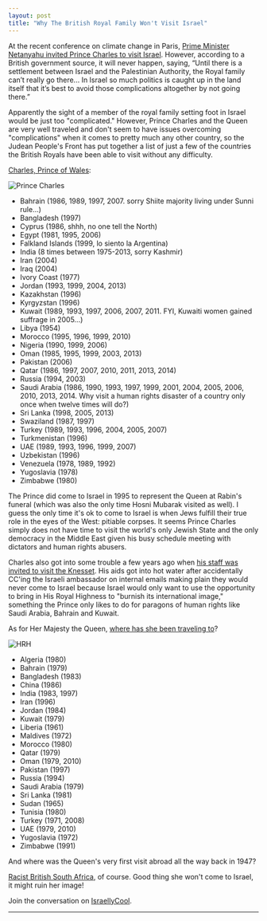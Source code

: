 ```yaml
---
layout: post
title: "Why The British Royal Family Won't Visit Israel"
---
```


At the recent conference on climate change in Paris, [Prime Minister Netanyahu invited Prince Charles to visit Israel](http://www.timesofisrael.com/british-royals-wont-visit-israel-till-conflict-solved/). However, according to a British government source, it will never happen, saying, “Until there is a settlement between Israel and the Palestinian Authority, the Royal family can’t really go there... In Israel so much politics is caught up in the land itself that it’s best to avoid those complications altogether by not going there.”

Apparently the sight of a member of the royal family setting foot in Israel would be just too "complicated." However, Prince Charles and the Queen are very well traveled and don't seem to have issues overcoming "complications" when it comes to pretty much any other country, so the Judean People's Front has put together a list of just a few of the countries the British Royals have been able to visit without any difficulty.

[Charles, Prince of Wales](http://www.princeofwales.gov.uk/the-prince-of-wales/royal-duties/countries-visited):

![Prince Charles](http://i.imgur.com/DTyVKOh.jpg)

* Bahrain (1986, 1989, 1997, 2007. sorry Shiite majority living under Sunni rule...)
* Bangladesh (1997)
* Cyprus (1986, shhh, no one tell the North)
* Egypt (1981, 1995, 2006)
* Falkland Islands (1999, lo siento la Argentina)
* India (8 times between 1975-2013, sorry Kashmir)
* Iran (2004)
* Iraq (2004)
* Ivory Coast (1977)
* Jordan (1993, 1999, 2004, 2013)
* Kazakhstan (1996)
* Kyrgyzstan (1996)
* Kuwait (1989, 1993, 1997, 2006, 2007, 2011. FYI, Kuwaiti women gained suffrage in 2005...)
* Libya (1954)
* Morocco (1995, 1996, 1999, 2010)
* Nigeria (1990, 1999, 2006)
* Oman (1985, 1995, 1999, 2003, 2013)
* Pakistan (2006)
* Qatar (1986, 1997, 2007, 2010, 2011, 2013, 2014)
* Russia (1994, 2003)
* Saudi Arabia (1986, 1990, 1993, 1997, 1999, 2001, 2004, 2005, 2006, 2010, 2013, 2014. Why visit a human rights disaster of a country only once when twelve times will do?)
* Sri Lanka (1998, 2005, 2013)
* Swaziland (1987, 1997)
* Turkey (1989, 1993, 1996, 2004, 2005, 2007)
* Turkmenistan (1996)
* UAE (1989, 1993, 1996, 1999, 2007)
* Uzbekistan (1996)
* Venezuela (1978, 1989, 1992)
* Yugoslavia (1978)
* Zimbabwe (1980)

The Prince did come to Israel in 1995 to represent the Queen at Rabin's funeral (which was also the only time Hosni Mubarak visited as well). I guess the only time it's ok to come to Israel is when Jews fulfill their true role in the eyes of the West: pitiable corpses. It seems Prince Charles simply does not have time to visit the world's only Jewish State and the only democracy in the Middle East given his busy schedule meeting with dictators and human rights abusers.

Charles also got into some trouble a few years ago when [his staff was invited to visit the Knesset](http://www.telegraph.co.uk/news/uknews/1569518/Prince-Charles-thrust-into-row-over-Israel.html). His aids got into hot water after accidentally CC'ing the Israeli ambassador on internal emails making plain they would never come to Israel because Israel would only want to use the opportunity to bring in His Royal Highness to "burnish its international image," something the Prince only likes to do for paragons of human rights like Saudi Arabia, Bahrain and Kuwait.

As for Her Majesty the Queen, [where has she been traveling to](http://www.royal.gov.uk/MonarchUK/RoyalVisits/OutwardStatevisitssince1952.aspx)?

![HRH](http://i.imgur.com/18fiuX3.jpg)

* Algeria (1980)
* Bahrain (1979)
* Bangladesh (1983)
* China (1986)
* India (1983, 1997)
* Iran (1996)
* Jordan (1984)
* Kuwait (1979)
* Liberia (1961)
* Maldives (1972)
* Morocco (1980)
* Qatar (1979)
* Oman (1979, 2010)
* Pakistan (1997)
* Russia (1994)
* Saudi Arabia (1979)
* Sri Lanka (1981)
* Sudan (1965)
* Tunisia (1980)
* Turkey (1971, 2008)
* UAE (1979, 2010)
* Yugoslavia (1972)
* Zimbabwe (1991)

And where was the Queen's very first visit abroad all the way back in 1947?

[Racist British South Africa](http://www.royal.gov.uk/MonarchUK/RoyalVisits/Overseasvisits.aspx), of course. Good thing she won't come to Israel, it might ruin her image!

Join the conversation on [IsraellyCool](http://www.israellycool.com/2015/12/08/why-the-british-royal-family-wont-visit-israel/).

____
